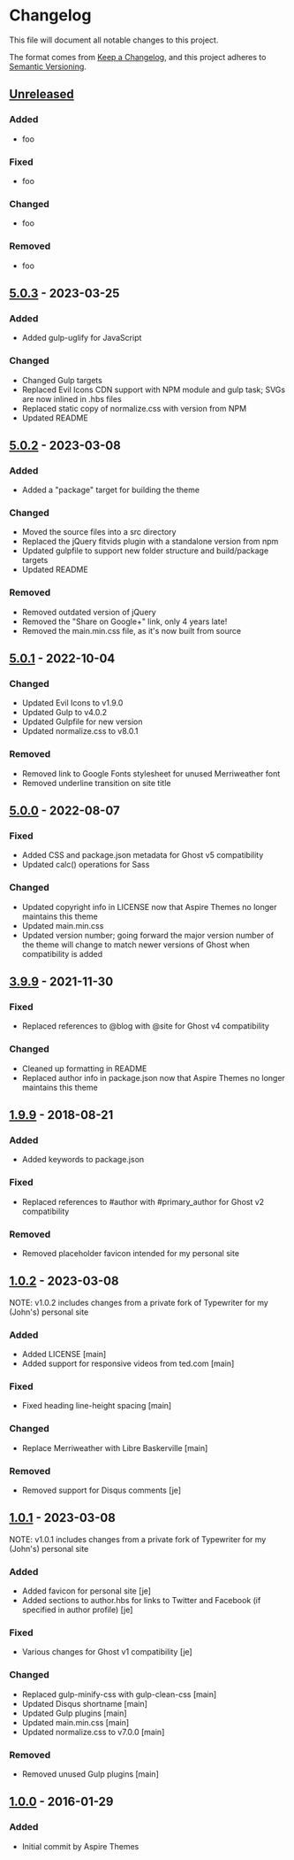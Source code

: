 # Changelog

This file will document all notable changes to this project.

The format comes from [Keep a Changelog](https://keepachangelog.com/en/1.0.0/),
and this project adheres to [Semantic Versioning](https://semver.org/spec/v2.0.0.html).

## [Unreleased]

### Added

+ foo

### Fixed

+ foo

### Changed

+ foo

### Removed

+ foo

## [5.0.3] - 2023-03-25

### Added

+ Added gulp-uglify for JavaScript

### Changed

+ Changed Gulp targets
+ Replaced Evil Icons CDN support with NPM module and gulp task; SVGs are now inlined in .hbs files
+ Replaced static copy of normalize.css with version from NPM
+ Updated README

## [5.0.2] - 2023-03-08

### Added

+ Added a "package" target for building the theme

### Changed

+ Moved the source files into a src directory
+ Replaced the jQuery fitvids plugin with a standalone version from npm
+ Updated gulpfile to support new folder structure and build/package targets
+ Updated README

### Removed

+ Removed outdated version of jQuery
+ Removed the "Share on Google+" link, only 4 years late!
+ Removed the main.min.css file, as it's now built from source

## [5.0.1] - 2022-10-04

### Changed

+ Updated Evil Icons to v1.9.0
+ Updated Gulp to v4.0.2
+ Updated Gulpfile for new version
+ Updated normalize.css to v8.0.1

### Removed

+ Removed link to Google Fonts stylesheet for unused Merriweather font
+ Removed underline transition on site title

## [5.0.0] - 2022-08-07

### Fixed

+ Added CSS and package.json metadata for Ghost v5 compatibility
+ Updated calc() operations for Sass

### Changed

+ Updated copyright info in LICENSE now that Aspire Themes no longer maintains this theme
+ Updated main.min.css
+ Updated version number; going forward the major version number of the theme will change to match newer versions of Ghost when compatibility is added

## [3.9.9] - 2021-11-30

### Fixed

+ Replaced references to @blog with @site for Ghost v4 compatibility

### Changed

+ Cleaned up formatting in README
+ Replaced author info in package.json now that Aspire Themes no longer maintains this theme

## [1.9.9] - 2018-08-21

### Added

+ Added keywords to package.json

### Fixed

+ Replaced references to #author with #primary_author for Ghost v2 compatibility

### Removed

+ Removed placeholder favicon intended for my personal site

## [1.0.2] - 2023-03-08

NOTE: v1.0.2 includes changes from a private fork of Typewriter for my (John's) personal site

### Added

+ Added LICENSE [main]
+ Added support for responsive videos from ted.com [main]

### Fixed

+ Fixed heading line-height spacing [main]

### Changed

+ Replace Merriweather with Libre Baskerville [main]

### Removed

+ Removed support for Disqus comments [je]

## [1.0.1] - 2023-03-08

NOTE: v1.0.1 includes changes from a private fork of Typewriter for my (John's) personal site

### Added

+ Added favicon for personal site [je]
+ Added sections to author.hbs for links to Twitter and Facebook (if specified in author profile) [je]

### Fixed

+ Various changes for Ghost v1 compatibility [je]

### Changed

+ Replaced gulp-minify-css with gulp-clean-css [main]
+ Updated Disqus shortname [main]
+ Updated Gulp plugins [main]
+ Updated main.min.css [main]
+ Updated normalize.css to v7.0.0 [main]

### Removed

+ Removed unused Gulp plugins [main]

## [1.0.0] - 2016-01-29

### Added

+ Initial commit by Aspire Themes

[unreleased]: https://github.com/JElmore/typewriter/compare/v5.0.3...HEAD
[5.0.3]: https://github.com/JElmore/typewriter/compare/v5.0.2...v5.0.3
[5.0.2]: https://github.com/JElmore/typewriter/compare/v5.0.1...v5.0.2
[5.0.1]: https://github.com/JElmore/typewriter/compare/v5.0.0...v5.0.1
[5.0.0]: https://github.com/JElmore/typewriter/compare/v3.9.9...v5.0.0
[3.9.9]: https://github.com/JElmore/typewriter/compare/v1.9.9...v3.9.9
[1.9.9]: https://github.com/JElmore/typewriter/compare/v1.0.2...v1.9.9
[1.0.2]: https://github.com/JElmore/typewriter/compare/v1.0.1...v1.0.2
[1.0.1]: https://github.com/JElmore/typewriter/compare/v1.0.0...v1.0.1
[1.0.0]: https://github.com/JElmore/typewriter/releases/tag/v1.0.0
